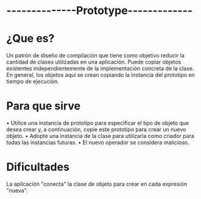 # --------------Prototype------------- #
# ¿Que es?
Un patrón de diseño de compilación que tiene como objetivo reducir la cantidad de clases utilizadas en una aplicación. Puede copiar objetos existentes independientemente de la implementación concreta de la clase. En general, los objetos aquí se crean copiando la instancia del prototipo en tiempo de ejecución.
# Para que sirve
•	Utilice una instancia de prototipo para especificar el tipo de objeto que desea crear y, a continuación, copie este prototipo para crear un nuevo objeto. 
•	Adopte una instancia de la clase para utilizarla como criador para todas las instancias futuras.
•	El nuevo operador se considera malicioso.
# Dificultades
La aplicación "conecta" la clase de objeto para crear en cada expresión "nueva".
